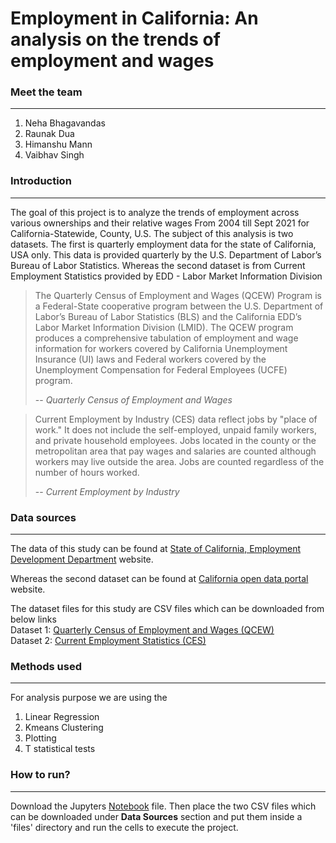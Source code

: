 # Employment in California: An analysis on the trends of employment and wages

### Meet the team
<hr/>
<ol>
<li>Neha Bhagavandas</li>
<li>Raunak Dua</li>
<li>Himanshu Mann</li>
<li>Vaibhav Singh</li>
</ol>

### Introduction
<hr/>

<p>The goal of this project is to analyze the trends of employment across various ownerships and their relative wages From 2004 till Sept 2021 for California-Statewide, County, U.S. The subject of this analysis is two datasets. The first is quarterly employment data for the state of California, USA only. This data is provided quarterly by the U.S. Department of Labor’s Bureau of Labor Statistics. Whereas the second dataset is from Current Employment Statistics provided by EDD - Labor Market Information Division</p>

> The Quarterly Census of Employment and Wages (QCEW) Program is a Federal-State cooperative program between the U.S. Department of Labor’s Bureau of Labor Statistics (BLS) and the California EDD’s Labor Market Information Division (LMID). The QCEW program produces a comprehensive tabulation of employment and wage information for workers covered by California Unemployment Insurance (UI) laws and Federal workers covered by the Unemployment Compensation for Federal Employees (UCFE) program.
>
> -- <cite>Quarterly Census of Employment and Wages</cite>

> Current Employment by Industry (CES) data reflect jobs by "place of work." It does not include the self-employed, unpaid family workers, and private household employees. Jobs located in the county or the metropolitan area that pay wages and salaries are counted although workers may live outside the area. Jobs are counted regardless of the number of hours worked. 
>
> -- <cite>Current Employment by Industry</cite>
>

### Data sources
<hr/>

The data of this study can be found at [State of California, Employment Development Department](https://data.edd.ca.gov/Industry-Information-/Quarterly-Census-of-Employment-and-Wages-QCEW-/fisq-v939) website.

Whereas the second dataset can be found at [California open data portal](https://data.ca.gov/dataset/current-employment-statistics-ces) website.

The dataset files for this study are CSV files which can be downloaded from below links <br/>
Dataset 1:  [Quarterly Census of Employment and Wages (QCEW)](https://data.edd.ca.gov/api/views/fisq-v939/rows.csv?accessType=DOWNLOAD)<br/>
Dataset 2: [Current Employment Statistics (CES)](https://data.edd.ca.gov/api/views/r4zm-kdcg/rows.csv?accessType=DOWNLOAD)


### Methods used
<hr/>

<p>For analysis purpose we are using the</p>
<ol>
<li>Linear Regression</li>
<li>Kmeans Clustering</li>
<li>Plotting</li>
<li>T statistical tests</li>
</ol>

### How to run?
<hr/>

Download the Jupyters [Notebook](https://github.com/MQCOMP2200-S2-2021/group-project-group-17/blob/main/DSGroupProject_Group_17.ipynb) file. Then place the two CSV files which can be downloaded under **Data Sources** section and put them inside a 'files' directory and run the cells to execute the project.